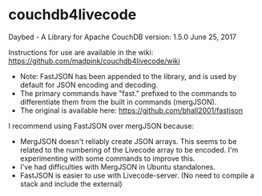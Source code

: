 # couchdb4livecode 

Daybed - A Library for Apache CouchDB  version:  1.5.0  June 25, 2017

Instructions for use are available in the wiki:
https://github.com/madpink/couchdb4livecode/wiki

*  Note:  FastJSON has been appended to the library, and is used by default for JSON encoding and decoding.
*  The primary commands have "fast." prefixed to the commands to differentiate them from the built in commands (mergJSON).
*  The original is available here: https://github.com/bhall2001/fastjson

I recommend using FastJSON over mergJSON because:

*  MergJSON doesn't reliably create JSON arrays. This seems to be related to the numbering of the Livecode array to be encoded. I'm experimenting with some commands to improve this.
*  I've had difficulties with MergJSON in Ubuntu standalones.
*  FastJSON is easier to use with Livecode-server. (No need to compile a stack and include the external)
